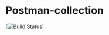 # Postman-collection
[![Build Status](<https://github.com/vmarasinskiy/Postman-collection/actions>)]
